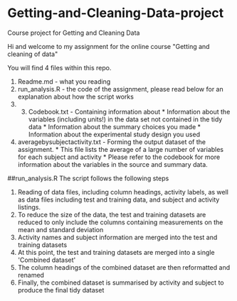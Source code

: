 # Getting-and-Cleaning-Data-project
Course project for Getting and Cleaning Data

Hi and welcome to my assignment for the online course "Getting and cleaning of data"

You will find 4 files within this repo. 
  1. Readme.md - what you reading 
  2. run_analysis.R - the code of the assignment, please read below for an explanation about how the script works
  3. 3. Codebook.txt - Containing information about 
    * Information about the variables (including units!) in the data set not contained in the tidy data
    * Information about the summary choices you made
    * Information about the experimental study design you used
  4. averagebysubjectactivity.txt - Forming the output dataset of the assignment. 
    * This file lists the average of a large number of variables for each subject and activity
    * Please refer to the codebook for more information about the variables in the source and summary data.

  ##run_analysis.R
The script follows the following steps 
1. Reading of data files, including column headings, activity labels, as well as data files including test and training data, and subject and activity listings.
2. To reduce the size of the data, the test and training datasets are reduced to only include the columns containing measurements on the mean and standard deviation
3. Activity names and subject information are merged into the test and training datasets 
4. At this point, the test and training datasets are merged into a single 'Combined dataset'
5. The column headings of the combined dataset are then reformatted and renamed  
6. Finally, the combined dataset is summarised by activity and subject to produce the final tidy dataset 



